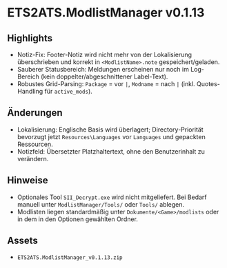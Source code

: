 # ETS2ATS.ModlistManager v0.1.13

## Highlights
- Notiz-Fix: Footer-Notiz wird nicht mehr von der Lokalisierung überschrieben und korrekt in `<ModlistName>.note` gespeichert/geladen.
- Sauberer Statusbereich: Meldungen erscheinen nur noch im Log-Bereich (kein doppelter/abgeschnittener Label-Text).
- Robustes Grid-Parsing: `Package` = vor `|`, `Modname` = nach `|` (inkl. Quotes-Handling für `active_mods`).

## Änderungen
- Lokalisierung: Englische Basis wird überlagert; Directory-Priorität bevorzugt jetzt `Resources\Languages` vor `Languages` und gepackten Ressourcen.
- Notizfeld: Übersetzter Platzhaltertext, ohne den Benutzerinhalt zu verändern.

## Hinweise
- Optionales Tool `SII_Decrypt.exe` wird nicht mitgeliefert. Bei Bedarf manuell unter `ModlistManager/Tools/` oder `Tools/` ablegen.
- Modlisten liegen standardmäßig unter `Dokumente/<Game>/modlists` oder in dem in den Optionen gewählten Ordner.

## Assets
- `ETS2ATS.ModlistManager_v0.1.13.zip`